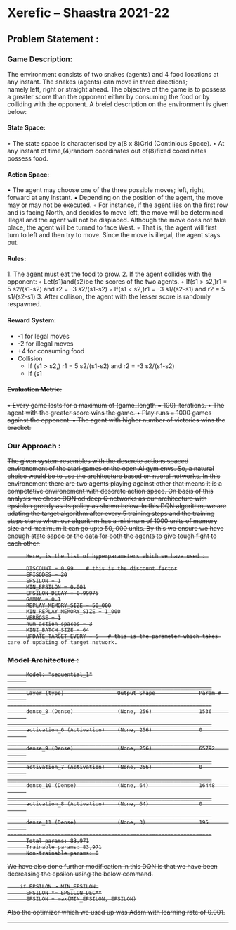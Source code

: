 <h1>Xerefic – Shaastra 2021-22<h2>

<h2>Problem Statement :</h2>

<h3>Game Description:</h3>
  
The environment consists of two snakes (agents) and 4 food locations at any instant. The snakes (agents) can move in three directions; namely left, right or straight ahead. The objective of the game is to possess a greater score than the opponent either by consuming the food or by colliding with the opponent.
A breief description on the environment is given below:
<h4>State Space:</h4>
    • The state space is characterised by a(8 x 8)Grid (Continious Space).
    • At any instant of time,(4)random coordinates out of(8)fixed coordinates possess food.
<h4>Action Space:</h4>
    • The agent may choose one of the three possible moves; left, right, forward at any instant.
    • Depending on the position of the agent, the move may or may not be executed.
        ◦ For instance, if the agent lies on the first row and is facing North, and decides to move left, the move will be determined illegal and the agent will not be displaced. Although the move does not take place, the agent will be turned to face West.
        ◦ That is, the agent will first turn to left and then try to move. Since the move is illegal, the agent stays put.
<h4>Rules:</h4>
    1. The agent must eat the food to grow.
    2. If the agent collides with the opponent:
        ◦ Let(s1)and(s2)be the scores of the two agents.
        ◦ If(s1 > s2,)r1 = 5 s2/(s1-s2) and r2 = -3 s2/(s1-s2)
        ◦ If(s1 < s2,)r1 = -3 s1/(s2-s1) and r2 = 5 s1/(s2-s1)
    3. After collison, the agent with the lesser score is randomly respawned.
<h4>Reward System:</h4>
  <ul>
    <li>-1 for legal moves</li>
    <li>-2 for illegal moves</li>
    <li>+4 for consuming food</li>
    <li>Collision
      <ul>
      <li>If (s1 > s2,) r1 = 5 s2/(s1-s2) and r2 = -3 s2/(s1-s2)</li>
      <li>If (s1 <s 2,) r1 = -3 s1/(s2-s2) and r2 = 5 s1/(s2-s1)</li>
      </ul>
  </ul>
<h4>Evaluation Metric:</h4>
    • Every game lasts for a maximum of (game_length = 100) iterations.
    • The agent with the greater score wins the game.
    • Play runs = 1000 games against the opponent.
    • The agent with higher number of victories wins the bracket.

<h3>Our Approach :</h3>

The given system resembles with the descrete actions spaced environement of the atari games or the open AI gym envs. So, a natural choice would be to use the architecture based on nueral networks. In this environement there are two agents playing against other that means it is a competative environement with descrete action space. On basis of this analysis we chose DQN od deep Q networks as our architecture with epsiolon greedy as its policy as shown below.
In this DQN algorithm, we are udating the target algorithm after every 5 training steps and the training steps starts when our algorithm has a minimum of 1000 units of memory size and maximum it can go upto 50, 000 units. By this we ensure we have enough state sapce or the data for both the agents to give tough fight to each other. 

          Here, is the list of hyperparameters which we have used : 

          DISCOUNT = 0.99    # this is the discount factor
          EPISODES = 20
          EPSILON = 1
          MIN_EPSILON = 0.001
          EPSILON_DECAY = 0.99975
          GAMMA = 0.1
          REPLAY_MEMORY_SIZE = 50_000
          MIN_REPLAY_MEMORY_SIZE = 1_000
          VERBOSE = 1
          num_action_spaces = 3
          MINI_BATCH_SIZE = 64
          UPDATE_TARGET_EVERY = 5   # this is the parameter which takes care of updating of target network.


<h3>Model Architecture :</h3>

          Model: "sequential_1"
          _________________________________________________________________
          Layer (type)                 Output Shape              Param #   
          =================================================================
          dense_8 (Dense)              (None, 256)               1536      
          _________________________________________________________________
          activation_6 (Activation)    (None, 256)               0         
          _________________________________________________________________
          dense_9 (Dense)              (None, 256)               65792     
          _________________________________________________________________
          activation_7 (Activation)    (None, 256)               0         
          _________________________________________________________________
          dense_10 (Dense)             (None, 64)                16448     
          _________________________________________________________________
          activation_8 (Activation)    (None, 64)                0         
          _________________________________________________________________
          dense_11 (Dense)             (None, 3)                 195       
          =================================================================
          Total params: 83,971
          Trainable params: 83,971
          Non-trainable params: 0


We have also done further modification in this DQN is that we have been decreasing the epsilon using the below command.

        if EPSILON > MIN_EPSILON:
          EPSILON *= EPSILON_DECAY
          EPSILON = max(MIN_EPSILON, EPSILON)

Also the optimizer which we used up was Adam with learning rate of 0.001.




***************************************************
